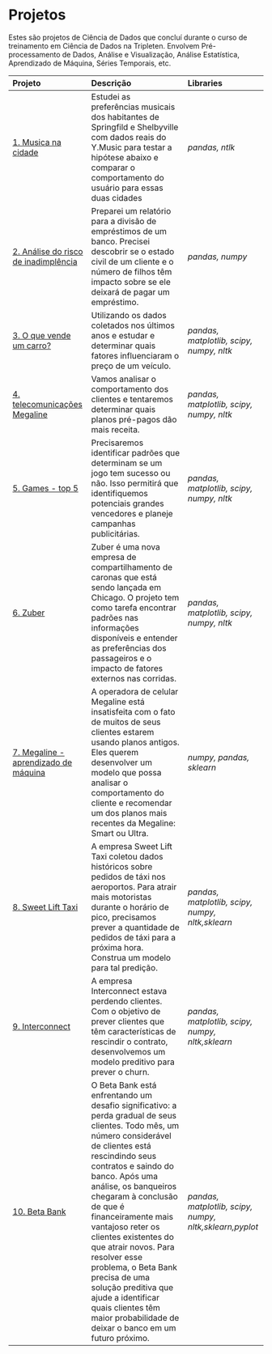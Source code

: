 # Projetos 
Estes são projetos de Ciência de Dados que concluí durante o curso de treinamento em Ciência de Dados na Tripleten.
Envolvem Pré-processamento de Dados, Análise e Visualização, Análise Estatística, Aprendizado de Máquina, Séries Temporais, etc.

| Projeto               | Descrição                                                                                 | Libraries                      |
|:--------------------- |:------------------------------------------------------------------------------------------- |:------------------------------ |
|[1. Musica na cidade](https://github.com/IzabelaHammer/projetos_tripleten/blob/main/Projeto1)|Estudei as preferências musicais dos habitantes de Springfild e Shelbyville com dados reais do Y.Music para testar a hipótese abaixo e comparar o comportamento do usuário para essas duas cidades|*pandas, ntlk*|
|[2. Análise do risco de inadimplência](https://github.com/IzabelaHammer/projetos_tripleten/tree/main/Projeto2)|Preparei um relatório para a divisão de empréstimos de um banco. Precisei descobrir se o estado civil de um cliente e o número de filhos têm impacto sobre se ele deixará de pagar um empréstimo.|*pandas, numpy*|
|[3. O que vende um carro?](https://github.com/IzabelaHammer/projetos_tripleten/tree/main/Projeto3)|Utilizando os dados coletados nos últimos anos e estudar e determinar quais fatores influenciaram o preço de um veículo.|*pandas, matplotlib, scipy, numpy, nltk*|
|[4. telecomunicações Megaline](https://github.com/IzabelaHammer/projetos_tripleten/tree/main/Projeto4)|Vamos analisar o comportamento dos clientes e tentaremos determinar quais planos pré-pagos dão mais receita.|*pandas, matplotlib, scipy, numpy, nltk*|
|[5. Games - top 5](https://github.com/IzabelaHammer/projetos_tripleten/tree/main/Projeto5)| Precisaremos identificar padrões que determinam se um jogo tem sucesso ou não. Isso permitirá que identifiquemos potenciais grandes vencedores e planeje campanhas publicitárias.|*pandas, matplotlib, scipy, numpy, nltk*|
|[6. Zuber](https://github.com/IzabelaHammer/projetos_tripleten/tree/main/Projeto6)|Zuber é uma nova empresa de compartilhamento de caronas que está sendo lançada em Chicago. O projeto tem como tarefa encontrar padrões nas informações disponíveis e entender as preferências dos passageiros e o impacto de fatores externos nas corridas. |*pandas, matplotlib, scipy, numpy, nltk*|
|[7. Megaline - aprendizado de máquina](https://github.com/IzabelaHammer/projetos_tripleten/tree/main/Projeto7)|A operadora de celular Megaline está insatisfeita com o fato de muitos de seus clientes estarem usando planos antigos. Eles querem desenvolver um modelo que possa analisar o comportamento do cliente e recomendar um dos planos mais recentes da Megaline: Smart ou Ultra.|*numpy, pandas, sklearn*|
|[8. Sweet Lift Taxi](https://github.com/IzabelaHammer/projetos_tripleten/blob/main/Projeto13/previsaoproximahorataxi.ipynb)|A empresa Sweet Lift Taxi coletou dados históricos sobre pedidos de táxi nos aeroportos. Para atrair mais motoristas durante o horário de pico, precisamos prever a quantidade de pedidos de táxi para a próxima hora. Construa um modelo para tal predição.|*pandas, matplotlib, scipy, numpy, nltk,sklearn*|
|[9. Interconnect](https://github.com/IzabelaHammer/projetos_tripleten/tree/main/Projeto17)|A empresa Interconnect estava perdendo clientes. Com o objetivo de prever clientes que têm características de rescindir o contrato, desenvolvemos um modelo preditivo para prever o churn.|*pandas, matplotlib, scipy, numpy, nltk,sklearn*|
|[10. Beta Bank](https://github.com/IzabelaHammer/projetos_tripleten/tree/main/Projeto8)|O Beta Bank está enfrentando um desafio significativo: a perda gradual de seus clientes. Todo mês, um número considerável de clientes está rescindindo seus contratos e saindo do banco. Após uma análise, os banqueiros chegaram à conclusão de que é financeiramente mais vantajoso reter os clientes existentes do que atrair novos. Para resolver esse problema, o Beta Bank precisa de uma solução preditiva que ajude a identificar quais clientes têm maior probabilidade de deixar o banco em um futuro próximo.|*pandas, matplotlib, scipy, numpy, nltk,sklearn,pyplot*|

